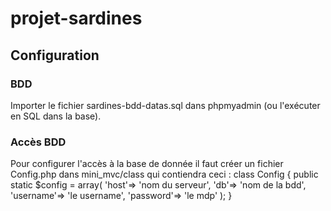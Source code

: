 # projet-sardines

## Configuration

### BDD 
Importer le fichier sardines-bdd-datas.sql dans phpmyadmin (ou l'exécuter en SQL dans la base).

### Accès BDD
Pour configurer l'accès à la base de donnée il faut créer un fichier Config.php dans mini_mvc/class qui contiendra ceci :
class Config {
  public static $config = array(
                            'host'=> 'nom du serveur',
                            'db'=> 'nom de la bdd',
                            'username'=> 'le username',
                            'password'=> 'le mdp'
                          );
}
